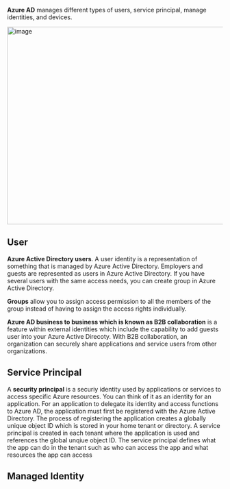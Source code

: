 **Azure AD** manages different types of users, service principal, manage identities, and devices.


<img width="887" height="461" alt="image" src="https://github.com/user-attachments/assets/b5f6d219-d6db-4d13-867c-541972ac9038" />


## User

**Azure Active Directory users**. A user identity is a representation of something that is managed by Azure Active Directory. Employers and guests are represented as users in Azure Active Directory. If you have several users with the same access needs, you can create group in Azure Active Directory.

**Groups** allow you to assign access permission to all the members of the group instead of having to assign the access rights individually. 

**Azure AD business to business which is known as B2B collaboration** is a feature within external identities which include the capability to add guests user into your Azure Active Direcoty. With B2B collaboration, an organization can securely share applications and service users from other organizations.


## Service Principal

A **security principal** is a securiy identity used by applications or services to access specific Azure resources. You can think of it as an identity for an application.
For an application to delegate its identity and access functions to Azure AD, the application must first be registered with the Azure Active Directory. The process of registering the application creates a globally unique object ID which is stored in your home tenant or directory. A service principal is created in each tenant where the application is used and references the global unqiue object ID.
The service principal defines what the app can do in the tenant such as who can access the app and what resources the app can access


## Managed Identity

